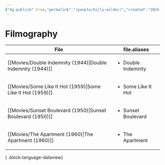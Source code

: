 ```yaml
---
{"dg-publish":true,"permalink":"/people/billy-wilder/","created":"2024-06-17","updated":"2024-06-17"}
---
```



# Filmography

| File                                                           | file.aliases                       |
| -------------------------------------------------------------- | ---------------------------------- |
| [[Movies/Double Indemnity (1944)\|Double Indemnity (1944)]] | <ul><li>Double Indemnity</li></ul> |
| [[Movies/Some Like It Hot (1959)\|Some Like It Hot (1959)]] | <ul><li>Some Like It Hot</li></ul> |
| [[Movies/Sunset Boulevard (1950)\|Sunset Boulevard (1950)]] | <ul><li>Sunset Boulevard</li></ul> |
| [[Movies/The Apartment (1960)\|The Apartment (1960)]]       | <ul><li>The Apartment</li></ul>    |

{ .block-language-dataview}